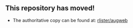 ## This repository has moved!
* The authoritative copy can be found at: [rlister/augweb](https://github.com/rlister/augweb)

